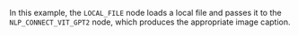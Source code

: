 In this example, the `LOCAL_FILE` node loads a local file and passes it to the `NLP_CONNECT_VIT_GPT2` node, which produces the appropriate image caption.